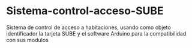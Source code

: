 # Sistema-control-acceso-SUBE
Sistema de control de acceso a habitaciones, usando como objeto identificador la tarjeta SUBE y el software Arduino para la compatibilidad con sus modulos
